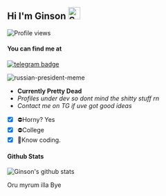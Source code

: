 
## Hi I'm Ginson <img src="https://user-images.githubusercontent.com/1303154/88677602-1635ba80-d120-11ea-84d8-d263ba5fc3c0.gif" width="28px" alt="Sup">
![Profile views](https://komarev.com/ghpvc/?username=Ginson&color=blue&style=flat-square&label=Profile+Views)
#### You can find me at
[![telegram badge](https://img.shields.io/badge/@georgopol-30302f?style=for-the-badge&logo=telegram)](https://t.me/georgopol)

![russian-president-meme](https://user-images.githubusercontent.com/73432258/232302424-f803fd87-7ee1-42c5-b68c-daefa7151f19.gif)


- **Currently Pretty Dead**
- _Profiles under dev so dont mind the shitty stuff rn_
- _Contact me on TG if uve got good ideas_

- [x] ⛔Horny? Yes
- [x] ⛔College 
- [x] 🚫Know coding.

#### Github Stats

![Ginson's github stats](https://github-readme-stats.vercel.app/api?username=westofer&show_icons=true&theme=chartreuse-dark&hide_title=true)

</details>

Oru myrum illa 
Bye

